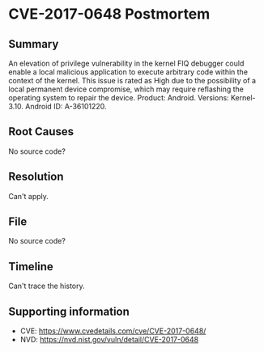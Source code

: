# CVE-2017-0648 Postmortem

## Summary

An elevation of privilege vulnerability in the kernel FIQ debugger could enable a local malicious application to execute arbitrary code within the context of the kernel. This issue is rated as High due to the possibility of a local permanent device compromise, which may require reflashing the operating system to repair the device. Product: Android. Versions: Kernel-3.10. Android ID: A-36101220.

## Root Causes

No source code?

## Resolution

Can't apply.

## File

No source code?

## Timeline

Can't trace the history.

## Supporting information

* CVE: https://www.cvedetails.com/cve/CVE-2017-0648/
* NVD: https://nvd.nist.gov/vuln/detail/CVE-2017-0648
